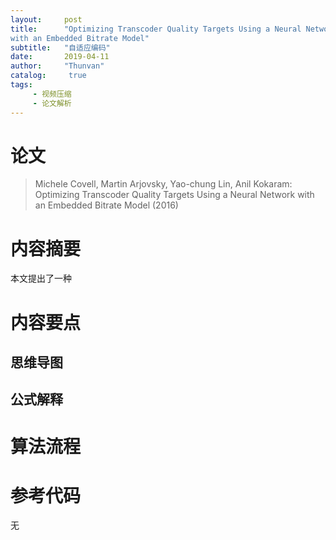 ```yaml
---
layout:     post
title:      "Optimizing Transcoder Quality Targets Using a Neural Network
with an Embedded Bitrate Model"
subtitle:   "自适应编码"
date:       2019-04-11
author:     "Thunvan"
catalog:     true
tags:        
     - 视频压缩
     - 论文解析
---
```


# 论文

> Michele Covell, Martin Arjovsky, Yao-chung Lin, Anil Kokaram: Optimizing Transcoder Quality Targets Using a Neural Network
with an Embedded Bitrate Model (2016)

# 内容摘要

本文提出了一种

# 内容要点

## 思维导图

## 公式解释

# 算法流程

# 参考代码

无